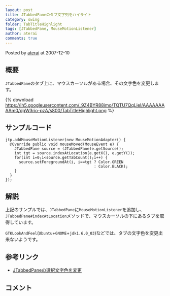 ```yaml
---
layout: post
title: JTabbedPaneのタブ文字列をハイライト
category: swing
folder: TabTitleHighlight
tags: [JTabbedPane, MouseMotionListener]
author: aterai
comments: true
---
```


Posted by [aterai](http://terai.xrea.jp/aterai.html) at 2007-12-10

## 概要
`JTabbedPane`のタブ上に、マウスカーソルがある場合、その文字色を変更します。

{% download https://lh5.googleusercontent.com/_9Z4BYR88imo/TQTU7QqLieI/AAAAAAAAAm0/dgW3rio-pzA/s800/TabTitleHighlight.png %}

## サンプルコード
<pre class="prettyprint"><code>jtp.addMouseMotionListener(new MouseMotionAdapter() {
  @Override public void mouseMoved(MouseEvent e) {
    JTabbedPane source = (JTabbedPane)e.getSource();
    int tgt = source.indexAtLocation(e.getX(), e.getY());
    for(int i=0;i&lt;source.getTabCount();i++) {
      source.setForegroundAt(i, i==tgt ? Color.GREEN
                                       : Color.BLACK);
    }
  }
});
</code></pre>

## 解説
上記のサンプルでは、`JTabbedPane`に`MouseMotionListener`を追加し、`JTabbedPane#indexAtLocation`メソッドで、マウスカーソルの下にあるタブを取得しています。

`GTKLookAndFeel`(`Ubuntu`+`GNOME`+`jdk1.6.0_03`)などでは、タブの文字色を変更出来ないようです。

## 参考リンク
- [JTabbedPaneの選択文字色を変更](http://terai.xrea.jp/Swing/ColorTab.html)

<!-- dummy comment line for breaking list -->

## コメント
